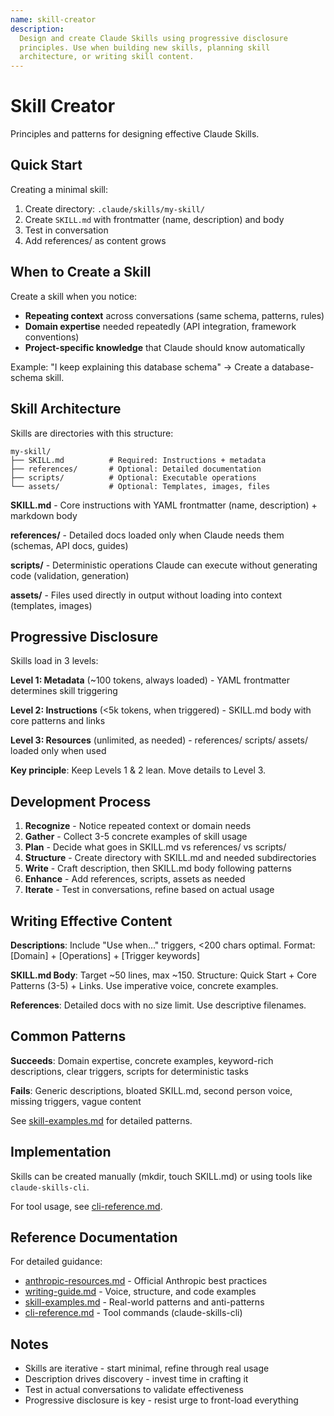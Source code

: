 ```yaml
---
name: skill-creator
description:
  Design and create Claude Skills using progressive disclosure
  principles. Use when building new skills, planning skill
  architecture, or writing skill content.
---
```


# Skill Creator

Principles and patterns for designing effective Claude Skills.

## Quick Start

Creating a minimal skill:

1. Create directory: `.claude/skills/my-skill/`
2. Create `SKILL.md` with frontmatter (name, description) and body
3. Test in conversation
4. Add references/ as content grows

## When to Create a Skill

Create a skill when you notice:

- **Repeating context** across conversations (same schema, patterns,
  rules)
- **Domain expertise** needed repeatedly (API integration, framework
  conventions)
- **Project-specific knowledge** that Claude should know automatically

Example: "I keep explaining this database schema" → Create a
database-schema skill.

## Skill Architecture

Skills are directories with this structure:

```
my-skill/
├── SKILL.md          # Required: Instructions + metadata
├── references/       # Optional: Detailed documentation
├── scripts/          # Optional: Executable operations
└── assets/           # Optional: Templates, images, files
```

**SKILL.md** - Core instructions with YAML frontmatter (name,
description) + markdown body

**references/** - Detailed docs loaded only when Claude needs them
(schemas, API docs, guides)

**scripts/** - Deterministic operations Claude can execute without
generating code (validation, generation)

**assets/** - Files used directly in output without loading into
context (templates, images)

## Progressive Disclosure

Skills load in 3 levels:

**Level 1: Metadata** (~100 tokens, always loaded) - YAML frontmatter
determines skill triggering

**Level 2: Instructions** (<5k tokens, when triggered) - SKILL.md body
with core patterns and links

**Level 3: Resources** (unlimited, as needed) - references/ scripts/
assets/ loaded only when used

**Key principle**: Keep Levels 1 & 2 lean. Move details to Level 3.

## Development Process

1. **Recognize** - Notice repeated context or domain needs
2. **Gather** - Collect 3-5 concrete examples of skill usage
3. **Plan** - Decide what goes in SKILL.md vs references/ vs scripts/
4. **Structure** - Create directory with SKILL.md and needed
   subdirectories
5. **Write** - Craft description, then SKILL.md body following
   patterns
6. **Enhance** - Add references, scripts, assets as needed
7. **Iterate** - Test in conversations, refine based on actual usage

## Writing Effective Content

**Descriptions**: Include "Use when..." triggers, <200 chars optimal.
Format: [Domain] + [Operations] + [Trigger keywords]

**SKILL.md Body**: Target ~50 lines, max ~150. Structure: Quick
Start + Core Patterns (3-5) + Links. Use imperative voice, concrete
examples.

**References**: Detailed docs with no size limit. Use descriptive
filenames.

## Common Patterns

**Succeeds**: Domain expertise, concrete examples, keyword-rich
descriptions, clear triggers, scripts for deterministic tasks

**Fails**: Generic descriptions, bloated SKILL.md, second person
voice, missing triggers, vague content

See [skill-examples.md](references/skill-examples.md) for detailed
patterns.

## Implementation

Skills can be created manually (mkdir, touch SKILL.md) or using tools
like `claude-skills-cli`.

For tool usage, see [cli-reference.md](references/cli-reference.md).

## Reference Documentation

For detailed guidance:

- [anthropic-resources.md](references/anthropic-resources.md) -
  Official Anthropic best practices
- [writing-guide.md](references/writing-guide.md) - Voice, structure,
  and code examples
- [skill-examples.md](references/skill-examples.md) - Real-world
  patterns and anti-patterns
- [cli-reference.md](references/cli-reference.md) - Tool commands
  (claude-skills-cli)

## Notes

- Skills are iterative - start minimal, refine through real usage
- Description drives discovery - invest time in crafting it
- Test in actual conversations to validate effectiveness
- Progressive disclosure is key - resist urge to front-load everything

<!--
PROGRESSIVE DISCLOSURE:
- This is Level 2 - principles and architecture only
- Tool-specific details are in references/
- Target: ~75 lines for optimal scannability
-->
